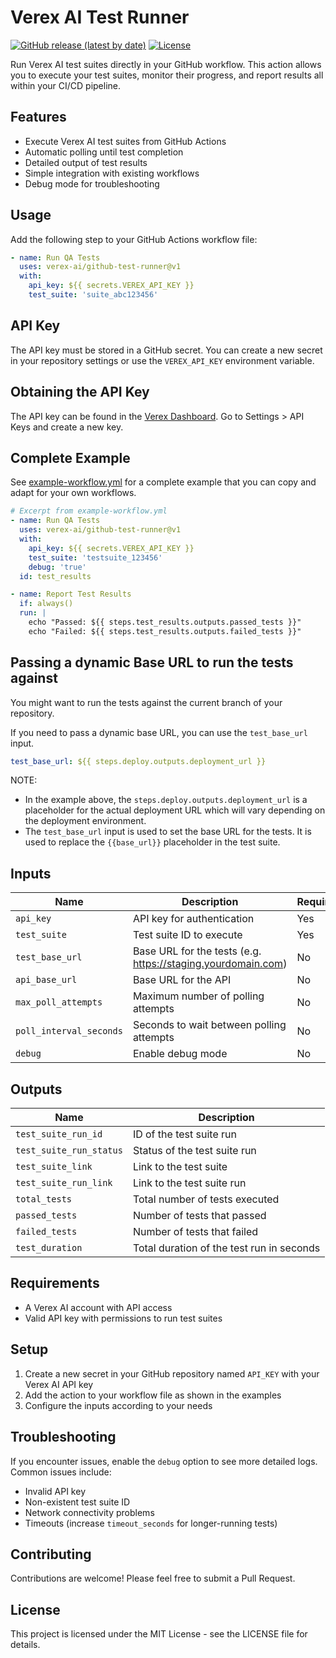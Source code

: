 # Verex AI Test Runner

[![GitHub release (latest by date)](https://img.shields.io/github/v/release/verex-ai/github-test-runner)](https://github.com/verex-ai/github-test-runner/releases)
[![License](https://img.shields.io/github/license/verex-ai/github-test-runner)](https://github.com/verex-ai/github-test-runner/blob/main/LICENSE)

Run Verex AI test suites directly in your GitHub workflow. This action allows you to execute your test suites, monitor their progress, and report results all within your CI/CD pipeline.

## Features

- Execute Verex AI test suites from GitHub Actions
- Automatic polling until test completion
- Detailed output of test results
- Simple integration with existing workflows
- Debug mode for troubleshooting

## Usage

Add the following step to your GitHub Actions workflow file:

```yaml
- name: Run QA Tests
  uses: verex-ai/github-test-runner@v1
  with:
    api_key: ${{ secrets.VEREX_API_KEY }}
    test_suite: 'suite_abc123456'
```

## API Key

The API key must be stored in a GitHub secret. You can create a new secret in your repository settings or use the `VEREX_API_KEY` environment variable.

## Obtaining the API Key

The API key can be found in the [Verex Dashboard](https://verex.ai/app).
Go to Settings > API Keys and create a new key.

## Complete Example

See [example-workflow.yml](./example-workflow.yml) for a complete example that you can copy and adapt for your own workflows.

```yaml
# Excerpt from example-workflow.yml
- name: Run QA Tests
  uses: verex-ai/github-test-runner@v1
  with:
    api_key: ${{ secrets.VEREX_API_KEY }}
    test_suite: 'testsuite_123456'
    debug: 'true'
  id: test_results

- name: Report Test Results
  if: always()
  run: |
    echo "Passed: ${{ steps.test_results.outputs.passed_tests }}"
    echo "Failed: ${{ steps.test_results.outputs.failed_tests }}"
```

## Passing a dynamic Base URL to run the tests against

You might want to run the tests against the current branch of your repository.

If you need to pass a dynamic base URL, you can use the `test_base_url` input.

```yaml
test_base_url: ${{ steps.deploy.outputs.deployment_url }}
```

NOTE: 
- In the example above, the `steps.deploy.outputs.deployment_url` is a placeholder for the actual deployment URL which will vary depending on the deployment environment.
- The `test_base_url` input is used to set the base URL for the tests. It is used to replace the `{{base_url}}` placeholder in the test suite.
## Inputs

| Name | Description | Required | Default |
|------|-------------|----------|---------|
| `api_key` | API key for authentication | Yes | |
| `test_suite` | Test suite ID to execute | Yes | |
| `test_base_url` | Base URL for the tests (e.g. https://staging.yourdomain.com) | No | |
| `api_base_url` | Base URL for the API | No | `https://verex.ai/api` |
| `max_poll_attempts` | Maximum number of polling attempts | No | `60` |
| `poll_interval_seconds` | Seconds to wait between polling attempts | No | `10` |
| `debug` | Enable debug mode | No | `false` |

## Outputs

| Name | Description |
|------|-------------|
| `test_suite_run_id` | ID of the test suite run |
| `test_suite_run_status` | Status of the test suite run |
| `test_suite_link` | Link to the test suite |
| `test_suite_run_link` | Link to the test suite run |
| `total_tests` | Total number of tests executed |
| `passed_tests` | Number of tests that passed |
| `failed_tests` | Number of tests that failed |
| `test_duration` | Total duration of the test run in seconds |

## Requirements

- A Verex AI account with API access
- Valid API key with permissions to run test suites

## Setup

1. Create a new secret in your GitHub repository named `API_KEY` with your Verex AI API key
2. Add the action to your workflow file as shown in the examples
3. Configure the inputs according to your needs

## Troubleshooting

If you encounter issues, enable the `debug` option to see more detailed logs. Common issues include:

- Invalid API key
- Non-existent test suite ID
- Network connectivity problems
- Timeouts (increase `timeout_seconds` for longer-running tests)

## Contributing

Contributions are welcome! Please feel free to submit a Pull Request.

## License

This project is licensed under the MIT License - see the LICENSE file for details.